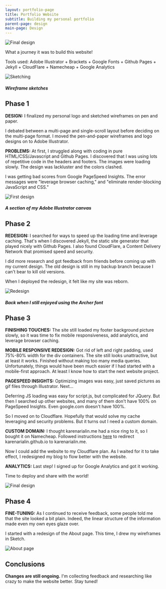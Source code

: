 ```yaml
---
layout: portfolio-page
title: Portfolio Website
subtitle: Building my personal portfolio
parent-page: design
main-page: Design
---
```


![Final design](/css/images/currentdesign.png)

What a journey it was to build this website! 

Tools used: Adobe Illustrator + Brackets + Google Fonts + Github Pages + Jekyll + CloudFlare + Namecheap + Google Analytics

![Sketching](/css/images/sketches.jpg)

##### Wireframe sketches

## Phase 1

**DESIGN:** I finalized my personal logo and sketched wireframes on pen and paper.

I debated between a multi-page and single-scroll layout before deciding on the multi-page format. I moved the pen-and-paper wireframes and logo designs on to Adobe Illustrator. 

**PROBLEMS:** At first, I struggled along with coding in pure HTML/CSS/Javascript and Github Pages. I discovered that I was using lots of repetitive code in the headers and footers. The images were loading slowly. The design was lackluster and the colors clashed.

I was getting bad scores from Google PageSpeed Insights. The error messages were "leverage browser caching," and "eliminate render-blocking JavaScript and CSS." 

![First design](/css/images/Design1.png)

##### A section of my Adobe Illustrator canvas  

## Phase 2

**REDESIGN:** I searched for ways to speed up the loading time and leverage caching. That's when I discovered Jekyll, the static site generator that played nicely with Github Pages. I also found CloudFlare, a Content Delivery Network that promised speed and security. 

I did more research and got feedback from friends before coming up with my current design. The old design is still in my backup branch because I can't bear to kill old versions.

When I deployed the redesign, it felt like my site was reborn. 

![Redesign](/css/images/Redesign.png)

##### Back when I still enjoyed using the Archer font

## Phase 3

**FINISHING TOUCHES:** The site still loaded my footer background picture slowly, so it was time to fix mobile responsiveness, add analytics, and leverage browser caching.

**MOBILE RESPONSIVE REDESIGN:** Got rid of left and right padding, used 75%-80% width for the div containers. The site still looks unattractive, but at least it works. Finished without making too many media queries. Unfortunately, things would have been much easier if I had started with a mobile-first approach. At least I know how to start the next website project. 

**PAGESPEED INSIGHTS:** Optimizing images was easy, just saved pictures as gif files through Illustrator. Next...

Deferring JS loading was easy for script.js, but complicated for JQuery. But then I searched up other websites, and many of them don't have 100% on PageSpeed Insights. Even google.com doesn't have 100%. 

So I moved on to Cloudflare. Hopefully that would solve my cache leveraging and security problems. But it turns out I need a custom domain. 

**CUSTOM DOMAIN:** I thought karenarialin.me had a nice ring to it, so I bought it on Namecheap. Followed instructions [here](https://help.github.com/articles/using-a-custom-domain-with-github-pages/) to redirect karenarialin.github.io to karenarialin.me. 

Now I could add the website to my Cloudflare plan. As I waited for it to take effect, I redesigned my blog to flow better with the website. 

**ANALYTICS:** Last step! I signed up for Google Analytics and got it working. 

Time to deploy and share with the world!

![Final design](/css/images/finaldesign.png)

## Phase 4

**FINE-TUNING:** As I continued to receive feedback, some people told me that the site looked a bit plain. Indeed, the linear structure of the information made even my own eyes glaze over.

I started with a redesign of the About page. This time, I drew my wireframes in Sketch.

![About page](/css/images/aboutwireframe.png)

## Conclusions

<strong>Changes are still ongoing.</strong> I'm collecting feedback and researching like crazy to make the website better. Stay tuned!

 